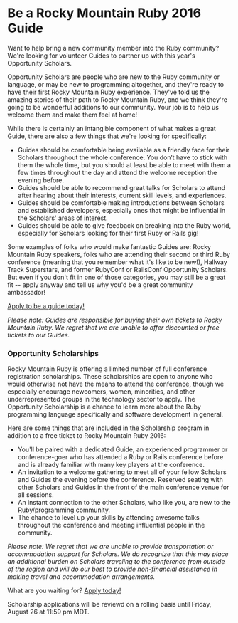 # Be a Rocky Mountain Ruby 2016 Guide

Want to help bring a new community member into the Ruby community? We're looking for volunteer Guides to partner up with this year's Opportunity Scholars.

Opportunity Scholars are people who are new to the Ruby community or language, or may be new to programming altogether, and they're ready to have their first Rocky Mountain Ruby experience. They've told us the amazing stories of their path to Rocky Mountain Ruby, and we think they're going to be wonderful additions to our community. Your job is to help us welcome them and make them feel at home!

While there is certainly an intangible component of what makes a great Guide, there are also a few things that we're looking for specifically:

* Guides should be comfortable being available as a friendly face for their Scholars throughout the whole conference. You don’t have to stick with them the whole time, but you should at least be able to meet with them a few times throughout the day and attend the welcome reception the evening before.
* Guides should be able to recommend great talks for Scholars to attend after hearing about their interests, current skill levels, and experiences.
* Guides should be comfortable making introductions between Scholars and established developers, especially ones that might be influential in the Scholars' areas of interest.
* Guides should be able to give feedback on breaking into the Ruby world, especially for Scholars looking for their first Ruby or Rails gig!

Some examples of folks who would make fantastic Guides are: Rocky Mountain Ruby speakers, folks who are attending their second or third Ruby conference (meaning that you remember what it's like to be new!), Hallway Track Superstars, and former RubyConf or RailsConf Opportunity Scholars. But even if you don't fit in one of those categories, you may still be a great fit -- apply anyway and tell us why you'd be a great community ambassador!

[Apply to be a guide
today!](https://docs.google.com/a/turbovote.org/forms/d/e/1FAIpQLSfYE0NrfPMVa7IaDHRff2x9A3Fb3O1OQ8pRFxiPkjpwvNl_-A/viewform?c=0&w=1)

*Please note: Guides are responsible for buying their own tickets to Rocky Mountain Ruby. We regret that we are unable to offer discounted or free tickets to our Guides.*

### Opportunity Scholarships

Rocky Mountain Ruby is offering a limited number of full conference registration scholarships. These scholarships are open to anyone who would otherwise not have the means to attend the conference, though we especially encourage newcomers, women, minorities, and other underrepresented groups in the technology sector to apply. The Opportunity Scholarship is a chance to learn more about the Ruby programming language specifically and software development in general.

Here are some things that are included in the Scholarship program in addition to a free ticket to Rocky Mountain Ruby 2016:

* You'll be paired with a dedicated Guide, an experienced programmer or conference-goer who has attended a Ruby or Rails conference before and is already familiar with many key players at the conference.
* An invitation to a welcome gathering to meet all of your fellow Scholars and Guides the evening before the conference. Reserved seating with other Scholars and Guides in the front of the main conference venue for all sessions.  
* An instant connection to the other Scholars, who like you, are new to the Ruby/programming community.
* The chance to level up your skills by attending awesome talks throughout the conference and meeting influential people in the community.

*Please note: We regret that we are unable to provide transportation or accommodation support for Scholars. We do recognize that this may place an additional burden on Scholars traveling to the conference from outside of the region and will do our best to provide non-financial assistance in making travel and accommodation arrangements.*

What are you waiting for? [Apply
today!](https://docs.google.com/a/turbovote.org/forms/d/e/1FAIpQLSe03wH1CnuXAYG1WqDMXndfyvradmn8mc-9-e_WN2fqV9jdiw/viewform?c=0&w=1)

Scholarship applications will be reviewd on a rolling basis until Friday, August 26 at 11:59 pm MDT.
